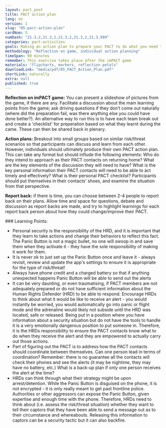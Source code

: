 ```yaml
---
layout: pact_post
title: PACT action plan
lang: en
version: 1
slug: "05-pact-action-plan"
cardNum: 5
numDash: "21.3,2,21.3,2,21.3,2,21.3,2,21.3,999"
categories: pact-activities
goals: Making an action plan to prepare your PACT to do what you need them to do.
methodology: "Reflection on game, individual action planning"
timeSpan: 90 minutes
remember: This exercise takes place after the imPACT game
materials: "flipcharts, markers, reflection petals"
downloadLink: "media/pdf/05_PACT_Action_Plan.pdf"
shortLink: naturally
extra: null
published: true
---
```


**Reflection on imPACT game:** You can present a slideshow of pictures from the game, if there are any. Facilitate a discussion about the main learning points from the game; ask driving questions if they don’t come out naturally (where did the preparation fail, was there anything else you could have done better?). An alternative way to run this is to have each team break out and create a 'checklist' for preperation based on what they learnt during the came. These can then be shared back in plenary.

**Action plans:** Breakout into small groups based on similar risk/threat scenarios so that participants can discuss and learn from each other. However, individuals should ultimately produce their own PACT action plan. This can take any format but should influde the following elements: Who do they intend to approach as their PACT contacts on returning home? What are the key elements of the discussion they will need to have? What is the key personal information their PACT contacts will need to be able to act timely and effectively? What is their personal PACT checklist? Participants should put themselves in their contacts' shoes, and examine the situation from that perspective.

**Report back:** if there is time, you can choose between 2-4 people to report back on their plans. Allow time and space for questions, debate and discussion as report backs are made, and try  to highlight learnings for each report back person about how they could change/improve their PACT.


<div class="cs-online" id="onlineContent" markdown="1">
### Learning Points:

- Personal security is the responsibility of the HRD, and it is important that they learn to take actions and change their behaviors to reflect this fact. The Panic Button is not a magic bullet, no one will swoop in and save them when they activate it - they have the sole responsibility of making it work for them.
- It is never ok to just set up the Panic Button once and leave it - always revisit, review and update the app's settings to ensure it is appropriate for the type of risk/threat!
- Always have phone credit and a charged battery so that if anything unexpected happens Panic Button will be able to send out the alerts
- It can be very daunting, or even traumatising, if PACT members are not adequately prepared or do not have sufficient information about the Human Rights Defender (HRD) to be able to respond. Encourage HRDs to think about what it would be like to receive an alert - you would instantly be worried, you would automatically go into panic or flight mode and the adrenaline would likely not subside until the HRD was located, safe or released. Being put in a position where you have information about a security situation but do not have the tools to handle it is a very emotionally dangerous position to put someone in. Therefore, it is the HRDs responsibility to ensure the PACT contacts know what to do when they receive the alert and they are empowered to actually carry out those actions.
- Part of figuring out the PACT is to address how the PACT contacts should coordinate between themselves. Can one person lead in terms of coordination? Remember: there is no guarantee all the contacts will check their phones and see the alerts (it may be nightime, they may have no battery, etc.) What is a back-up plan if only one person receives the alert at the time?
- HRDs can think through what their strategy might be upon arrest/detention.  While the Panic Button is disguised on the phone, it is not encrypted - it is only really meant to get past frontline police. Authorities or other aggressors can expose the Panic Button, given expertise and enough time with the phone.  Therefore, HRDs need to think about (i.e. assess the risk/threat situation) whether they want to tell their captors that they have been able to send a message out as to their circumstance and whereabouts. Releasing this information to captors can be a security tactic but it can also backfire.
</div>